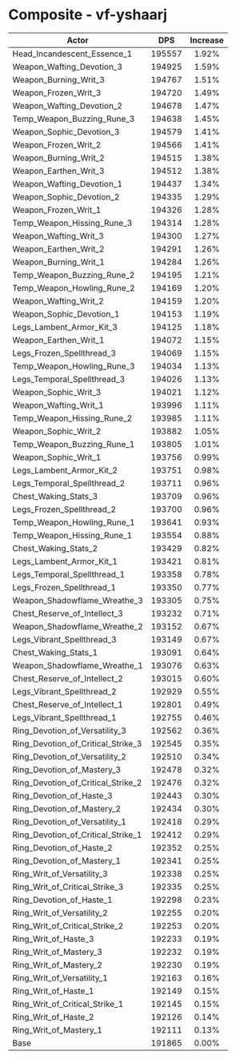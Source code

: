 # Composite - vf-yshaarj
| Actor | DPS | Increase |
|---|:---:|:---:|
|Head_Incandescent_Essence_1|195557|1.92%|
|Weapon_Wafting_Devotion_3|194925|1.59%|
|Weapon_Burning_Writ_3|194767|1.51%|
|Weapon_Frozen_Writ_3|194720|1.49%|
|Weapon_Wafting_Devotion_2|194678|1.47%|
|Temp_Weapon_Buzzing_Rune_3|194638|1.45%|
|Weapon_Sophic_Devotion_3|194579|1.41%|
|Weapon_Frozen_Writ_2|194566|1.41%|
|Weapon_Burning_Writ_2|194515|1.38%|
|Weapon_Earthen_Writ_3|194512|1.38%|
|Weapon_Wafting_Devotion_1|194437|1.34%|
|Weapon_Sophic_Devotion_2|194335|1.29%|
|Weapon_Frozen_Writ_1|194326|1.28%|
|Temp_Weapon_Hissing_Rune_3|194314|1.28%|
|Weapon_Wafting_Writ_3|194300|1.27%|
|Weapon_Earthen_Writ_2|194291|1.26%|
|Weapon_Burning_Writ_1|194284|1.26%|
|Temp_Weapon_Buzzing_Rune_2|194195|1.21%|
|Temp_Weapon_Howling_Rune_2|194169|1.20%|
|Weapon_Wafting_Writ_2|194159|1.20%|
|Weapon_Sophic_Devotion_1|194153|1.19%|
|Legs_Lambent_Armor_Kit_3|194125|1.18%|
|Weapon_Earthen_Writ_1|194072|1.15%|
|Legs_Frozen_Spellthread_3|194069|1.15%|
|Temp_Weapon_Howling_Rune_3|194034|1.13%|
|Legs_Temporal_Spellthread_3|194026|1.13%|
|Weapon_Sophic_Writ_3|194021|1.12%|
|Weapon_Wafting_Writ_1|193996|1.11%|
|Temp_Weapon_Hissing_Rune_2|193985|1.11%|
|Weapon_Sophic_Writ_2|193882|1.05%|
|Temp_Weapon_Buzzing_Rune_1|193805|1.01%|
|Weapon_Sophic_Writ_1|193756|0.99%|
|Legs_Lambent_Armor_Kit_2|193751|0.98%|
|Legs_Temporal_Spellthread_2|193711|0.96%|
|Chest_Waking_Stats_3|193709|0.96%|
|Legs_Frozen_Spellthread_2|193700|0.96%|
|Temp_Weapon_Howling_Rune_1|193641|0.93%|
|Temp_Weapon_Hissing_Rune_1|193554|0.88%|
|Chest_Waking_Stats_2|193429|0.82%|
|Legs_Lambent_Armor_Kit_1|193421|0.81%|
|Legs_Temporal_Spellthread_1|193358|0.78%|
|Legs_Frozen_Spellthread_1|193350|0.77%|
|Weapon_Shadowflame_Wreathe_3|193305|0.75%|
|Chest_Reserve_of_Intellect_3|193232|0.71%|
|Weapon_Shadowflame_Wreathe_2|193152|0.67%|
|Legs_Vibrant_Spellthread_3|193149|0.67%|
|Chest_Waking_Stats_1|193091|0.64%|
|Weapon_Shadowflame_Wreathe_1|193076|0.63%|
|Chest_Reserve_of_Intellect_2|193015|0.60%|
|Legs_Vibrant_Spellthread_2|192929|0.55%|
|Chest_Reserve_of_Intellect_1|192801|0.49%|
|Legs_Vibrant_Spellthread_1|192755|0.46%|
|Ring_Devotion_of_Versatility_3|192562|0.36%|
|Ring_Devotion_of_Critical_Strike_3|192545|0.35%|
|Ring_Devotion_of_Versatility_2|192510|0.34%|
|Ring_Devotion_of_Mastery_3|192478|0.32%|
|Ring_Devotion_of_Critical_Strike_2|192476|0.32%|
|Ring_Devotion_of_Haste_3|192443|0.30%|
|Ring_Devotion_of_Mastery_2|192434|0.30%|
|Ring_Devotion_of_Versatility_1|192418|0.29%|
|Ring_Devotion_of_Critical_Strike_1|192412|0.29%|
|Ring_Devotion_of_Haste_2|192352|0.25%|
|Ring_Devotion_of_Mastery_1|192341|0.25%|
|Ring_Writ_of_Versatility_3|192338|0.25%|
|Ring_Writ_of_Critical_Strike_3|192335|0.25%|
|Ring_Devotion_of_Haste_1|192298|0.23%|
|Ring_Writ_of_Versatility_2|192255|0.20%|
|Ring_Writ_of_Critical_Strike_2|192253|0.20%|
|Ring_Writ_of_Haste_3|192233|0.19%|
|Ring_Writ_of_Mastery_3|192232|0.19%|
|Ring_Writ_of_Mastery_2|192230|0.19%|
|Ring_Writ_of_Versatility_1|192163|0.16%|
|Ring_Writ_of_Haste_1|192149|0.15%|
|Ring_Writ_of_Critical_Strike_1|192145|0.15%|
|Ring_Writ_of_Haste_2|192126|0.14%|
|Ring_Writ_of_Mastery_1|192111|0.13%|
|Base|191865|0.00%|
